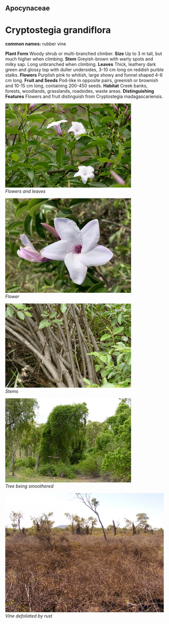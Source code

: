 ## Apocynaceae
# Cryptostegia grandiflora
**common names:** rubber vine

**Plant Form** Woody shrub or multi-branched climber. **Size** Up to 3 m tall, but much higher when climbing. **Stem** Greyish-brown with warty spots and milky sap. Long unbranched when climbing. **Leaves** Thick, leathery dark green and glossy top with duller undersides, 3-10 cm long on reddish purble stalks. **Flowers** Purplish pink to whitish, large showy and funnel shaped 4-6 cm long. **Fruit and Seeds** Pod-like in opposite pairs, greenish or brownish and 10-15 cm long, containing 200-450 seeds. **Habitat** Creek banks, forests, woodlands, grasslands, roadsides, waste areas. **Distinguishing Features** Flowers and fruit distinguish from Cryptostegia madagascariensis.


![Flowers and leaves](9447_P6930403.jpg)  
 *Flowers and leaves* 

![Flower](7960_Photo-11-11-20-1-50-14-pm.jpg)  
 *Flower* 

![Stems](9449_P6930405.jpg)  
 *Stems* 

![Tree being smoothered](9773_P6930777.jpg)  
 *Tree being smoothered* 

![Vine defoliated by rust](6604_DSCF2031.jpg)  
 *Vine defoliated by rust* 

